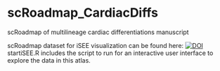 # scRoadmap_CardiacDiffs
scRoadmap of multilineage cardiac differentiations manuscript

scRoadmap dataset for iSEE visualization can be found here:
[![DOI](https://zenodo.org/badge/DOI/10.5281/zenodo.10932845.svg)](https://doi.org/10.5281/zenodo.10932845)
startiSEE.R includes the script to run for an interactive user interface to explore the data in this atlas.
